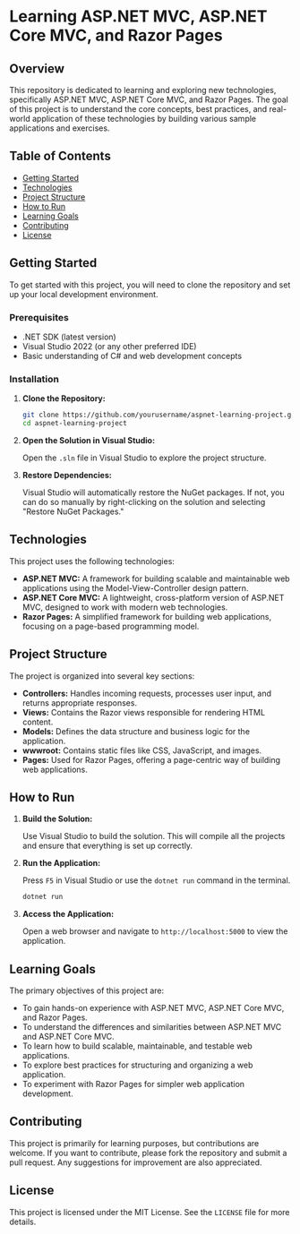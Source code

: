 # Learning ASP.NET MVC, ASP.NET Core MVC, and Razor Pages

## Overview

This repository is dedicated to learning and exploring new technologies, specifically ASP.NET MVC, ASP.NET Core MVC, and Razor Pages. The goal of this project is to understand the core concepts, best practices, and real-world application of these technologies by building various sample applications and exercises.

## Table of Contents

- [Getting Started](#getting-started)
- [Technologies](#technologies)
- [Project Structure](#project-structure)
- [How to Run](#how-to-run)
- [Learning Goals](#learning-goals)
- [Contributing](#contributing)
- [License](#license)

## Getting Started

To get started with this project, you will need to clone the repository and set up your local development environment.

### Prerequisites

- .NET SDK (latest version)
- Visual Studio 2022 (or any other preferred IDE)
- Basic understanding of C# and web development concepts

### Installation

1. **Clone the Repository:**

    ```bash
    git clone https://github.com/yourusername/aspnet-learning-project.git
    cd aspnet-learning-project
    ```

2. **Open the Solution in Visual Studio:**

    Open the `.sln` file in Visual Studio to explore the project structure.

3. **Restore Dependencies:**

    Visual Studio will automatically restore the NuGet packages. If not, you can do so manually by right-clicking on the solution and selecting "Restore NuGet Packages."

## Technologies

This project uses the following technologies:

- **ASP.NET MVC:** A framework for building scalable and maintainable web applications using the Model-View-Controller design pattern.
- **ASP.NET Core MVC:** A lightweight, cross-platform version of ASP.NET MVC, designed to work with modern web technologies.
- **Razor Pages:** A simplified framework for building web applications, focusing on a page-based programming model.

## Project Structure

The project is organized into several key sections:

- **Controllers:** Handles incoming requests, processes user input, and returns appropriate responses.
- **Views:** Contains the Razor views responsible for rendering HTML content.
- **Models:** Defines the data structure and business logic for the application.
- **wwwroot:** Contains static files like CSS, JavaScript, and images.
- **Pages:** Used for Razor Pages, offering a page-centric way of building web applications.

## How to Run

1. **Build the Solution:**

    Use Visual Studio to build the solution. This will compile all the projects and ensure that everything is set up correctly.

2. **Run the Application:**

    Press `F5` in Visual Studio or use the `dotnet run` command in the terminal.

    ```bash
    dotnet run
    ```

3. **Access the Application:**

    Open a web browser and navigate to `http://localhost:5000` to view the application.

## Learning Goals

The primary objectives of this project are:

- To gain hands-on experience with ASP.NET MVC, ASP.NET Core MVC, and Razor Pages.
- To understand the differences and similarities between ASP.NET MVC and ASP.NET Core MVC.
- To learn how to build scalable, maintainable, and testable web applications.
- To explore best practices for structuring and organizing a web application.
- To experiment with Razor Pages for simpler web application development.

## Contributing

This project is primarily for learning purposes, but contributions are welcome. If you want to contribute, please fork the repository and submit a pull request. Any suggestions for improvement are also appreciated.

## License

This project is licensed under the MIT License. See the `LICENSE` file for more details.
